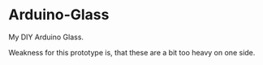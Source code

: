 # Arduino-Glass
My DIY Arduino Glass. 

Weakness for this prototype is, that these are a bit too heavy on one side. 

